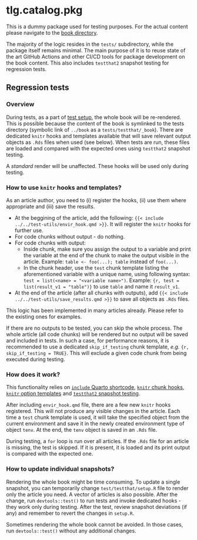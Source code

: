 # tlg.catalog.pkg

This is a dummy package used for testing purposes. For the actual content please navigate to the [book directory](../book).

The majority of the logic resides in the `tests/` subdirectory, while the package itself remains minimal.
The main purpose of it is to reuse state of the art GitHub Actions and other CI/CD tools for package development on the book content.
This also includes `testthat2` snapshot testing for regression tests.

## Regression tests

### Overview

During tests, as a part of [test setup](./tests/testthat/setup.R), the whole book will be re-rendered.
This is possible because the content of the book is symlinked to the tests directory (symbolic link of `../book` as a `tests/testthat/_book`).
There are dedicated `knitr` hooks and templates available that will save relevant output objects as `.Rds` files when used (see below).
When tests are run, these files are loaded and compared with the expected ones using `testthat2` snapshot testing.

A _standard_ render will be unaffected. These hooks will be used only during testing.

### How to use `knitr` hooks and templates?

As an article author, you need to (i) register the hooks, (ii) use them where appropriate and (iii) save the results.

* At the beggining of the article, add the following: `{{< include ../../test-utils/envir_hook.qmd >}}`. It will register the `knitr` hooks for further use.
* For code chunks without output - do nothing.
* For code chunks with output:
  * Inside chunk, make sure you assign the output to a variable and print the variable at the end of the chunk to make the output visible in the article. Example: `table <- foo(...); table` instead of `foo(...)`.
  * In the chunk header, use the `test` chunk template listing the aforementioned variable with a unique name, using following syntax: `test = list(<name> = "<variable name>")`. Example: `{r, test = list(result_v1 = "table")}` to use `table` and name it `result_v1`.
* At the end of the article (after all chunks with outputs), add `{{< include ../../test-utils/save_results.qmd >}}` to save all objects as `.Rds` files.

This logic has been implemented in many articles already. Please refer to the existing ones for examples.

If there are no outputs to be tested, you can skip the whole process.
The whole article (all code chunks) will be rendered but no output will be saved and included in tests.
In such a case, for performance reasons, it is recommended to use a dedicated `skip_if_testing` chunk template, _e.g._ `{r, skip_if_testing = TRUE}`.
This will exclude a given code chunk from being executed during testing.

### How does it work?

This functionality relies on [`include` Quarto shortcode](https://quarto.org/docs/authoring/includes.html), [`knitr` chunk hooks](https://yihui.org/knitr/hooks/), [`knitr` option templates](https://yihui.org/knitr/options/#option-templates) and [`testthat2` snapshot testing](https://testthat.r-lib.org/articles/snapshotting.html).

After including `envir_hook.qmd` file, there are a few new `knitr` hooks registered.
This will not produce any visible changes in the article.
Each time a `test` chunk template is used, it will take the specified object from the current environment and save it in the newly created environment type of object `tenv`.
At the end, the `tenv` object is saved in an `.Rds` file.

During testing, a `for` loop is run over all articles.
If the `.Rds` file for an article is missing, the test is skipped.
If it is present, it is loaded and its print output is compared with the expected one.

### How to update individual snapshots?

Rendering the whole book might be time consuming.
To update a single snapshot, you can temporarily change `test/testthat/setup.R` file to render only the article you need.
A vector of articles is also possible.
After the change, run `devtools::test()` to run tests and invoke dedicated hooks - they work only during testing.
After the test, review snapshot deviations (if any) and remember to revert the changes in `setup.R`.

Sometimes rendering the whole book cannot be avoided. In those cases, run `devtools::test()` without any additional changes.
